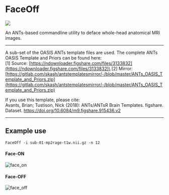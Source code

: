 # FaceOff

![](https://gitlab.com/skash/images-and-gifs/-/raw/master/face-off/faceoff.gif)

An ANTs-based commandline utility to deface whole-head anatomical MRI images.

***

A sub-set of the OASIS ANTs template files are used. The complete ANTs OASIS Template and Priors can be found here:\
[1] Source: [https://ndownloader.figshare.com/files/3133832](https://ndownloader.figshare.com/files/3133832)\
[2] Mirror: [https://gitlab.com/skash/antstemplatesmirror/-/blob/master/ANTs_OASIS_Template_and_Priors.zip](https://gitlab.com/skash/antstemplatesmirror/-/blob/master/ANTs_OASIS_Template_and_Priors.zip)

If you use this template, please cite:\
Avants, Brian; Tustison, Nick (2018): ANTs/ANTsR Brain Templates. figshare. Dataset. https://doi.org/10.6084/m9.figshare.915436.v2

***

## Example use

`FaceOff -i sub-01-mp2rage-t1w.nii.gz -n 12`

#### Face-ON
![face_on](https://gitlab.com/skash/images-and-gifs/-/raw/master/face-off/0_face_on.png)

#### Face-OFF
![face_off](https://gitlab.com/skash/images-and-gifs/-/raw/master/face-off/1_face_off.png)